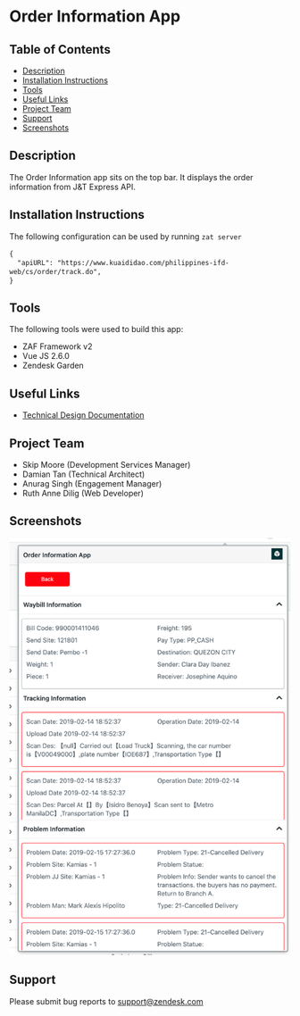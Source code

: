 # Order Information App
## Table of Contents
- [Description](#description)
- [Installation Instructions](#installation-instructions)
- [Tools](#tools)
- [Useful Links](#useful-links)
- [Project Team](#project-team)
- [Support](#support)
- [Screenshots](#screenshots)

## Description

The Order Information app sits on the top bar. It displays the order information from J&T Express API.

## Installation Instructions

The following configuration can be used by running `zat server`
```
{
  "apiURL": "https://www.kuaididao.com/philippines-ifd-web/cs/order/track.do",
}
```

## Tools

The following tools were used to build this app:
- ZAF Framework v2
- Vue JS 2.6.0
- Zendesk Garden

## Useful Links

- [Technical Design Documentation](https://docs.google.com/document/d/1K2TIHA9yYN4QOc4Icbx-kiBtij-7ewq7rBB03DfVVpk/edit)

## Project Team

- Skip Moore (Development Services Manager)
- Damian Tan (Technical Architect)
- Anurag Singh (Engagement Manager)
- Ruth Anne Dilig (Web Developer)

## Screenshots
![The App](screenshots/top_bar_app.png)

## Support

Please submit bug reports to support@zendesk.com